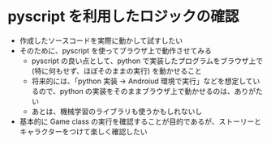 # pyscript を利用したロジックの確認

- 作成したソースコードを実際に動かして試すしたい
- そのために、pyscript を使ってブラウザ上で動作させてみる
  - pyscript の良い点として、python で実装したプログラムをブラウザ上で (特に何もせず、ほぼそのままの実行) を動かせること
  - 将来的には、「python 実装 -> Androiud 環境で実行」などを想定しているので、python の実装をそのままブラウザ上で動かせるのは、ありがたい
  - あとは、機械学習のライブラリも使うかもしれないし
- 基本的に Game class の実行を確認することが目的であるが、ストーリーとキャラクターをつけて楽しく確認したい